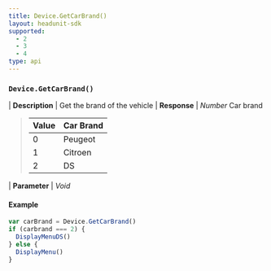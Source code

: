 ```yaml
---
title: Device.GetCarBrand()
layout: headunit-sdk
supported:
  - 2
  - 3
  - 4
type: api
---
```


### `Device.GetCarBrand()`

| **Description** | Get the brand of the vehicle
| **Response** | *Number* Car brand 

> Value | Car Brand
> ----|----
> 0 | Peugeot
> 1 | Citroen
> 2 | DS

| **Parameter**   | *Void*

#### Example

```javascript
var carBrand = Device.GetCarBrand()
if (carbrand === 2) {
  DisplayMenuDS()
} else {
  DisplayMenu()
}
```